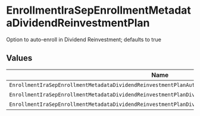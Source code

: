 # EnrollmentIraSepEnrollmentMetadataDividendReinvestmentPlan

Option to auto-enroll in Dividend Reinvestment; defaults to true


## Values

| Name                                                                                                  | Value                                                                                                 |
| ----------------------------------------------------------------------------------------------------- | ----------------------------------------------------------------------------------------------------- |
| `EnrollmentIraSepEnrollmentMetadataDividendReinvestmentPlanAutoEnrollDividendReinvestmentUnspecified` | AUTO_ENROLL_DIVIDEND_REINVESTMENT_UNSPECIFIED                                                         |
| `EnrollmentIraSepEnrollmentMetadataDividendReinvestmentPlanDividendReinvestmentEnroll`                | DIVIDEND_REINVESTMENT_ENROLL                                                                          |
| `EnrollmentIraSepEnrollmentMetadataDividendReinvestmentPlanDividendReinvestmentDecline`               | DIVIDEND_REINVESTMENT_DECLINE                                                                         |